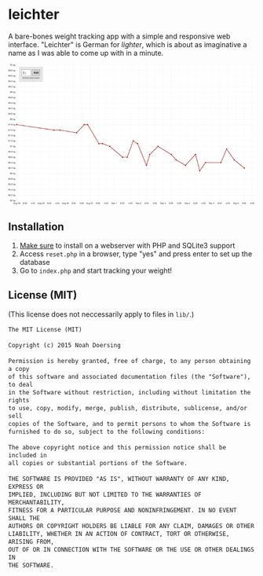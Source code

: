 # leichter

A bare-bones weight tracking app with a simple and responsive web interface. "Leichter" is German for *lighter*, which is about as imaginative a name as I was able to come up with in a minute.

![desktop](https://github.com/doersino/leichter/raw/master/screenshot.png)

## Installation
1. [Make sure](http://stackoverflow.com/questions/1066521/php-with-sqlite3-support) to install on a webserver with PHP and SQLite3 support
2. Access `reset.php` in a browser, type "yes" and press enter to set up the database
2. Go to `index.php` and start tracking your weight!

## License (MIT)
(This license does not neccessarily apply to files in `lib/`.)

```
The MIT License (MIT)

Copyright (c) 2015 Noah Doersing

Permission is hereby granted, free of charge, to any person obtaining a copy
of this software and associated documentation files (the "Software"), to deal
in the Software without restriction, including without limitation the rights
to use, copy, modify, merge, publish, distribute, sublicense, and/or sell
copies of the Software, and to permit persons to whom the Software is
furnished to do so, subject to the following conditions:

The above copyright notice and this permission notice shall be included in
all copies or substantial portions of the Software.

THE SOFTWARE IS PROVIDED "AS IS", WITHOUT WARRANTY OF ANY KIND, EXPRESS OR
IMPLIED, INCLUDING BUT NOT LIMITED TO THE WARRANTIES OF MERCHANTABILITY,
FITNESS FOR A PARTICULAR PURPOSE AND NONINFRINGEMENT. IN NO EVENT SHALL THE
AUTHORS OR COPYRIGHT HOLDERS BE LIABLE FOR ANY CLAIM, DAMAGES OR OTHER
LIABILITY, WHETHER IN AN ACTION OF CONTRACT, TORT OR OTHERWISE, ARISING FROM,
OUT OF OR IN CONNECTION WITH THE SOFTWARE OR THE USE OR OTHER DEALINGS IN
THE SOFTWARE.
```
